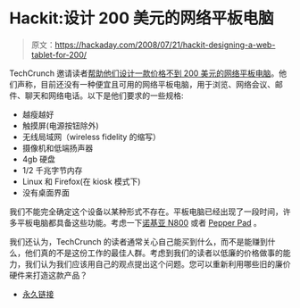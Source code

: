 # Hackit:设计 200 美元的网络平板电脑

> 原文：<https://hackaday.com/2008/07/21/hackit-designing-a-web-tablet-for-200/>

TechCrunch 邀请读者[帮助他们设计一款价格不到 200 美元的网络平板电脑](http://www.techcrunch.com/2008/07/21/we-want-a-dead-simple-web-tablet-help-us-build-it/)。他们声称，目前还没有一种便宜且可用的网络平板电脑，用于浏览、网络会议、邮件、聊天和网络电话。以下是他们要求的一些规格:

*   越瘦越好
*   触摸屏(电源按钮除外)
*   无线局域网（wireless fidelity 的缩写）
*   摄像机和低端扬声器
*   4gb 硬盘
*   1/2 千兆字节内存
*   Linux 和 Firefox(在 kiosk 模式下)
*   没有桌面界面

我们不能完全确定这个设备以某种形式不存在。平板电脑已经出现了一段时间，许多平板电脑都具备这些功能。考虑一下[诺基亚 N800](http://www.mahalo.com/Nokia_N800_Internet_Tablet) 或者 [Pepper Pad](http://www.pepper.com/products/pepper_pad3.html) 。

我们还认为，TechCrunch 的读者通常关心自己能买到什么，而不是能赚到什么，他们真的不是这份工作的最佳人群。考虑到我们的读者以低廉的价格做事的能力，我们认为我们应该用自己的观点提出这个问题。您可以重新利用哪些旧的廉价硬件来打造这款产品？

*   [永久链接](http://www.techcrunch.com/2008/07/21/we-want-a-dead-simple-web-tablet-help-us-build-it/)